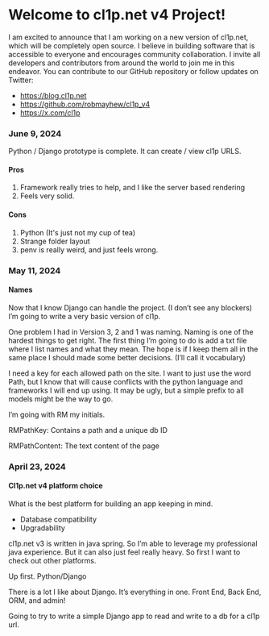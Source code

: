 # Welcome to cl1p.net v4 Project!
I am excited to announce that I am working on a new version of cl1p.net, which will be completely open source. I believe in building software that is accessible to everyone and encourages community collaboration. I invite all developers and contributors from around the world to join me in this endeavor.
You can contribute to our GitHub repository or follow updates on Twitter:
- https://blog.cl1p.net
- https://github.com/robmayhew/cl1p_v4
- https://x.com/cl1p

### June 9, 2024

Python / Django prototype is complete. It can create / view cl1p URLS. 

#### Pros

1. Framework really tries to help, and I like the server based rendering
2. Feels very solid. 

#### Cons

1. Python (It's just not my cup of tea)
2. Strange folder layout
3. penv is really weird, and just feels wrong.

### May 11, 2024

#### Names

Now that I know Django can handle the project. (I don’t see any blockers) I’m going to write a very basic version of cl1p.

One problem I had in Version 3, 2 and 1 was naming. Naming is one of the hardest things to get right. The first thing I’m going to do is add a txt file where I list names and what they mean. The hope is if I keep them all in the same place I should made some better decisions. (I’ll call it vocabulary)

I need a key for each allowed path on the site. I want to just use the word Path, but I know that will cause conflicts with the python language and frameworks I will end up using. It may be ugly, but a simple prefix to all models might be the way to go.

I’m going with RM my initials.

RMPathKey: Contains a path and a unique db ID

RMPathContent: The text content of the page

### April 23, 2024

#### Cl1p.net v4 platform choice

What is the best platform for building an app keeping in mind.

-	Database compatibility
-	Upgradability


cl1p.net v3 is written in java spring. So I’m able to leverage my professional java experience. But it can also just feel really heavy. So first I want to check out other platforms.

Up first. Python/Django

There is a lot I like about Django. It’s everything in one. Front End, Back End, ORM, and admin!

Going to try to write a simple Django app to read and write to a db for a cl1p url. 